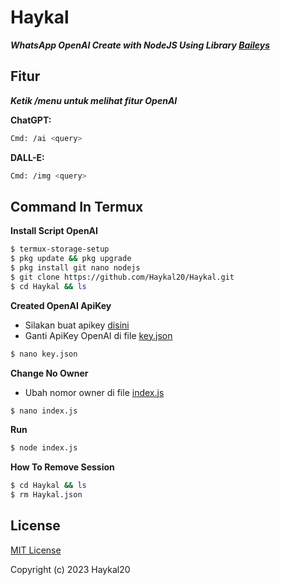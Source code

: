 # Haykal
***WhatsApp OpenAI Create with NodeJS Using Library [Baileys](https://github.com/adiwajshing/Baileys)***
## Fitur
***Ketik /menu untuk melihat fitur OpenAI***

**ChatGPT:**
```bash
Cmd: /ai <query>
```
**DALL-E:**
```bash
Cmd: /img <query>
```
## Command In Termux
**Install Script OpenAI**
```bash
$ termux-storage-setup
$ pkg update && pkg upgrade
$ pkg install git nano nodejs 
$ git clone https://github.com/Haykal20/Haykal.git
$ cd Haykal && ls
```
**Created OpenAI ApiKey**
- Silakan buat apikey [disini](https://beta.openai.com/account/api-keys)
- Ganti ApiKey OpenAI di file [key.json](https://github.com/Haykal20/Haykal/blob/main/key.json)
```bash
$ nano key.json
```
**Change No Owner**
- Ubah nomor owner di file [index.js](https://github.com/Haykal20/Haykal/blob/main/index.js)
```bash
$ nano index.js
```
**Run**
```bash
$ node index.js
```
**How To Remove Session**
```bash
$ cd Haykal && ls
$ rm Haykal.json
```
## License
[MIT License](https://github.com/Haykal20/Haykal/blob/main/LICENSE)

Copyright (c) 2023 Haykal20
